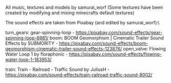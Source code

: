 All music, textures and models by samurai_worf
(Some textures have been created by modifying and mixing minecrafts default textures)

The sound effects are taken from Pixabay (and edited by samurai_worf):\

turn_gears: gear-spinning-loop - https://pixabay.com/sound-effects/gear-spinning-loop-6981/
boom: BOOM Geomorphism | Cinematic Trailer Sound Effects by SUBMORITY - https://pixabay.com/sound-effects/boom-geomorphism-cinematic-trailer-sound-effects-123876/
open_valve: Flowing Water Loop 1 by floraphonic - https://pixabay.com/sound-effects/flowing-water-loop-1-183953/

train: Train - Railroad - Traffic Sound by JuliusH - https://pixabay.com/sound-effects/train-railroad-traffic-sound-8002/
